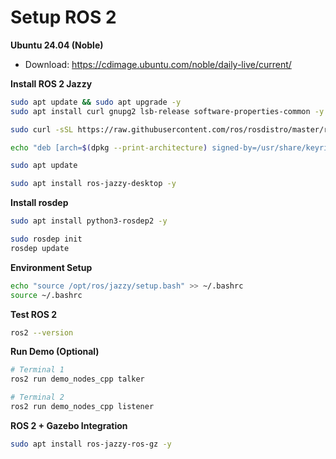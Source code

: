 # Setup ROS 2

**Ubuntu 24.04 (Noble)**
- Download: https://cdimage.ubuntu.com/noble/daily-live/current/

**Install ROS 2 Jazzy**
```bash
sudo apt update && sudo apt upgrade -y
sudo apt install curl gnupg2 lsb-release software-properties-common -y

sudo curl -sSL https://raw.githubusercontent.com/ros/rosdistro/master/ros.key -o /usr/share/keyrings/ros-archive-keyring.gpg

echo "deb [arch=$(dpkg --print-architecture) signed-by=/usr/share/keyrings/ros-archive-keyring.gpg] http://packages.ros.org/ros2/ubuntu noble main" | sudo tee /etc/apt/sources.list.d/ros2.list > /dev/null

sudo apt update

sudo apt install ros-jazzy-desktop -y
```

**Install rosdep**
```bash
sudo apt install python3-rosdep2 -y

sudo rosdep init
rosdep update
```

**Environment Setup**
```bash
echo "source /opt/ros/jazzy/setup.bash" >> ~/.bashrc
source ~/.bashrc
```

**Test ROS 2**
```bash
ros2 --version
```

**Run Demo (Optional)**
```bash
# Terminal 1
ros2 run demo_nodes_cpp talker

# Terminal 2
ros2 run demo_nodes_cpp listener
```

**ROS 2 + Gazebo Integration**
```bash
sudo apt install ros-jazzy-ros-gz -y
```